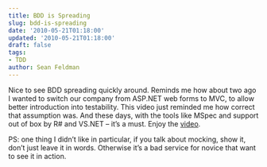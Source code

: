 ```yaml
---
title: BDD is Spreading
slug: bdd-is-spreading
date: '2010-05-21T01:18:00'
updated: '2010-05-21T01:18:00'
draft: false
tags:
- TDD
author: Sean Feldman
---
```



Nice to see BDD spreading quickly around. Reminds me how about two ago I wanted to switch our company from ASP.NET web forms to MVC, to allow better introduction into testability. This video just reminded me how correct that assumption was. And these days, with the tools like MSpec and support out of box by R# and VS.NET – it’s a must. Enjoy the [video](http://blogs.jetbrains.com/dotnet/2010/05/jetbrains-vendor-session-at-devconnections-now-available/).

PS: one thing I didn’t like in particular, if you talk about mocking, show it, don’t just leave it in words. Otherwise it’s a bad service for novice that want to see it in action.


